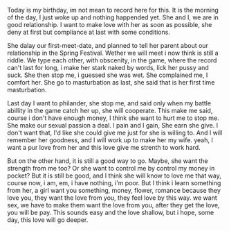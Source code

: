 Today is my birthday, im not mean to record here for this. It is the morning of the day, I just woke up and nothing happended yet. She and I, we are in good relationship. I want to make love with her as soon as possible, she deny at first but compliance at last with some conditions.

She dalay our first-meet-date, and planned to tell her parent about our relationship in the Spring Festival. Wether we will meet i now think is still a riddle. We type each other, with obscenity, in the game, where the record can't last for long, i make her stark naked by words, lick her pussy and suck. She then stop me, i guessed she was wet. She complained me, I comfort her. She go to masturbation as last, she said that is her first time masturbation.

Last day I want to philander, she stop me, and said only when my battle abillity in the game catch her up, she will cooperate. This make me said, course i don't have enough money, I think she want to hurt me to stop me. She make our sexual passion a deal. I pain and I gain, She earn she give. I don't want that, I'd like she could give me just for she is willing to. And I will remember her goodness, and I will work up to make her my wife. yeah, I want a pur love from her and this love give me strenth to work hard.

But on the other hand, it is still a good way to go. Maybe, she want the strength from me too? Or she want to control me by control my money in pocket? But it is still be good, and I think she will know to love me that way, course now, i am, em, i have nothing, i'm poor. But I think i learn something from her, a girl want you something, money, flower, romance because they love you, they want the love from you, they feel love by this way. we want sex, we have to make them want the love from you, after they get the love, you will be pay. This sounds easy and the love shallow, but i hope, some day, this love will go deeper.